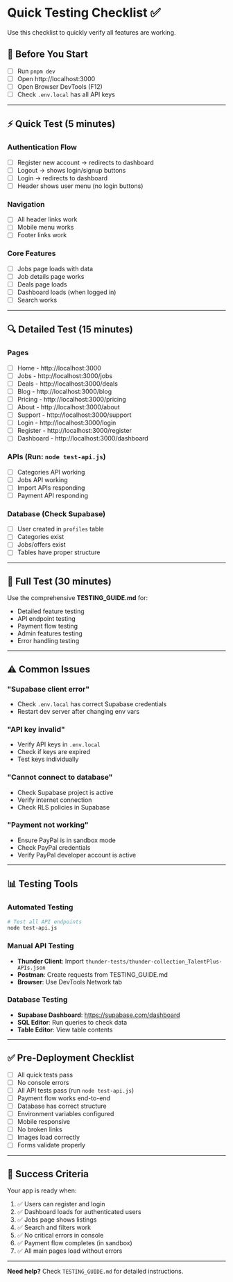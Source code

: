 # Quick Testing Checklist ✅

Use this checklist to quickly verify all features are working.

## 🚀 Before You Start
- [ ] Run `pnpm dev`
- [ ] Open http://localhost:3000
- [ ] Open Browser DevTools (F12)
- [ ] Check `.env.local` has all API keys

---

## ⚡ Quick Test (5 minutes)

### Authentication Flow
- [ ] Register new account → redirects to dashboard
- [ ] Logout → shows login/signup buttons
- [ ] Login → redirects to dashboard
- [ ] Header shows user menu (no login buttons)

### Navigation
- [ ] All header links work
- [ ] Mobile menu works
- [ ] Footer links work

### Core Features
- [ ] Jobs page loads with data
- [ ] Job details page works
- [ ] Deals page loads
- [ ] Dashboard loads (when logged in)
- [ ] Search works

---

## 🔍 Detailed Test (15 minutes)

### Pages
- [ ] Home - http://localhost:3000
- [ ] Jobs - http://localhost:3000/jobs
- [ ] Deals - http://localhost:3000/deals
- [ ] Blog - http://localhost:3000/blog
- [ ] Pricing - http://localhost:3000/pricing
- [ ] About - http://localhost:3000/about
- [ ] Support - http://localhost:3000/support
- [ ] Login - http://localhost:3000/login
- [ ] Register - http://localhost:3000/register
- [ ] Dashboard - http://localhost:3000/dashboard

### APIs (Run: `node test-api.js`)
- [ ] Categories API working
- [ ] Jobs API working
- [ ] Import APIs responding
- [ ] Payment API responding

### Database (Check Supabase)
- [ ] User created in `profiles` table
- [ ] Categories exist
- [ ] Jobs/offers exist
- [ ] Tables have proper structure

---

## 🎯 Full Test (30 minutes)

Use the comprehensive **TESTING_GUIDE.md** for:
- Detailed feature testing
- API endpoint testing
- Payment flow testing
- Admin features testing
- Error handling testing

---

## ⚠️ Common Issues

### "Supabase client error"
- Check `.env.local` has correct Supabase credentials
- Restart dev server after changing env vars

### "API key invalid"
- Verify API keys in `.env.local`
- Check if keys are expired
- Test keys individually

### "Cannot connect to database"
- Check Supabase project is active
- Verify internet connection
- Check RLS policies in Supabase

### "Payment not working"
- Ensure PayPal is in sandbox mode
- Check PayPal credentials
- Verify PayPal developer account is active

---

## 📊 Testing Tools

### Automated Testing
```bash
# Test all API endpoints
node test-api.js
```

### Manual API Testing
- **Thunder Client**: Import `thunder-tests/thunder-collection_TalentPlus-APIs.json`
- **Postman**: Create requests from TESTING_GUIDE.md
- **Browser**: Use DevTools Network tab

### Database Testing
- **Supabase Dashboard**: https://supabase.com/dashboard
- **SQL Editor**: Run queries to check data
- **Table Editor**: View table contents

---

## ✅ Pre-Deployment Checklist

- [ ] All quick tests pass
- [ ] No console errors
- [ ] All API tests pass (run `node test-api.js`)
- [ ] Payment flow works end-to-end
- [ ] Database has correct structure
- [ ] Environment variables configured
- [ ] Mobile responsive
- [ ] No broken links
- [ ] Images load correctly
- [ ] Forms validate properly

---

## 🎉 Success Criteria

Your app is ready when:
1. ✅ Users can register and login
2. ✅ Dashboard loads for authenticated users
3. ✅ Jobs page shows listings
4. ✅ Search and filters work
5. ✅ No critical errors in console
6. ✅ Payment flow completes (in sandbox)
7. ✅ All main pages load without errors

---

**Need help?** Check `TESTING_GUIDE.md` for detailed instructions.
